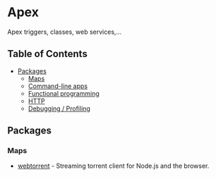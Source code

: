 # Apex
Apex triggers, classes, web services,...

## Table of Contents

- [Packages](#packages)
	- [Maps](#maps)
	- [Command-line apps](#command-line-apps)
	- [Functional programming](#functional-programming)
	- [HTTP](#http)
	- [Debugging / Profiling](#debugging--profiling)

## Packages

### Maps

- [webtorrent](https://github.com/feross/webtorrent) - Streaming torrent client for Node.js and the browser.

